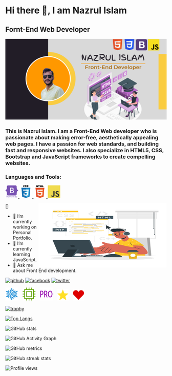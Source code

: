# Hi there 👋, I am Nazrul Islam
## Fornt-End Web  Developer

![I am GitHub Readme Generator's creator](https://github.com/Nazrul55/Nazrul55/blob/main/Nazrul%20Islam.png?raw=true)



### This is Nazrul Islam. I am a Front-End Web developer who is passionate about making error-free, aesthetically appealing web pages. I have a passion for web standards, and building fast and responsive websites. I also specialize in HTML5, CSS, Bootstrap and JavaScript frameworks to create compelling websites.
<h3 align="left">Languages and Tools:</h3>
<p align="left"> <a href="https://getbootstrap.com" target="_blank" rel="noreferrer"> <img src="https://raw.githubusercontent.com/devicons/devicon/master/icons/bootstrap/bootstrap-plain-wordmark.svg" alt="bootstrap" width="40" height="40"/> </a> <a href="https://www.w3schools.com/css/" target="_blank" rel="noreferrer"> <img src="https://raw.githubusercontent.com/devicons/devicon/master/icons/css3/css3-original-wordmark.svg" alt="css3" width="40" height="40"/> </a> <a href="https://www.w3.org/html/" target="_blank" rel="noreferrer"> <img src="https://raw.githubusercontent.com/devicons/devicon/master/icons/html5/html5-original-wordmark.svg" alt="html5" width="40" height="40"/> </a> <a href="https://developer.mozilla.org/en-US/docs/Web/JavaScript" target="_blank" rel="noreferrer"> <img src="https://raw.githubusercontent.com/devicons/devicon/master/icons/javascript/javascript-original.svg" alt="javascript" width="40" height="40"/> </a> </p>

[<img align="right" width="400px" height="200px" src="https://github.com/Nazrul55/Nazrul55/blob/main/image.png" alt="coding">]

- 🔭 I’m currently working on Personal Portfolio. 
- 🌱 I’m currently learning JavaScript. 
- 💬 Ask me about Front End development. 


[<img src='https://cdn.jsdelivr.net/npm/simple-icons@3.0.1/icons/github.svg' alt='github' height='40'>](https://github.com/https://github.com/Nazrul55)  [<img src='https://cdn.jsdelivr.net/npm/simple-icons@3.0.1/icons/facebook.svg' alt='facebook' height='40'>](https://www.facebook.com/https://web.facebook.com/nazrul45)  [<img src='https://cdn.jsdelivr.net/npm/simple-icons@3.0.1/icons/twitter.svg' alt='twitter' height='40'>](https://twitter.com/https://twitter.com/nazrul_45)  

<a href='https://archiveprogram.github.com/'><img src='https://raw.githubusercontent.com/acervenky/animated-github-badges/master/assets/acbadge.gif' width='40' height='40'></a> <a href='https://docs.github.com/en/developers'><img src='https://raw.githubusercontent.com/acervenky/animated-github-badges/master/assets/devbadge.gif' width='40' height='40'></a> <a href='https://github.com/pricing'><img src='https://raw.githubusercontent.com/acervenky/animated-github-badges/master/assets/pro.gif' width='40' height='40'></a> <a href='https://stars.github.com/'><img src='https://raw.githubusercontent.com/acervenky/animated-github-badges/master/assets/starbadge.gif' width='35' height='35'></a> <a href='https://docs.github.com/en/github/supporting-the-open-source-community-with-github-sponsors'><img src='https://raw.githubusercontent.com/acervenky/animated-github-badges/master/assets/sponsorbadge.gif' width='35' height='35'></a> 

[![trophy](https://github-profile-trophy.vercel.app/?username=Nazrul55)](https://github.com/ryo-ma/github-profile-trophy)

[![Top Langs](https://github-readme-stats.vercel.app/api/top-langs/?username=Nazrul55)](https://github.com/anuraghazra/github-readme-stats)


![GitHub stats](https://github-readme-stats.vercel.app/api?username=Nazrul55&show_icons=true&count_private=true)  

![GitHub Activity Graph](https://activity-graph.herokuapp.com/graph?username=Nazrul55)  

![GitHub metrics](https://metrics.lecoq.io/Nazrul55)  

![GitHub streak stats](https://github-readme-streak-stats.herokuapp.com/?user=Nazrul55)  

![Profile views](https://gpvc.arturio.dev/Nazrul55)  



 



 



